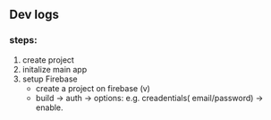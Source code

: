 ## Dev logs

### steps:
 1. create project
 2. initalize main app
 3. setup Firebase
    - create a project on firebase (v)
    - build -> auth -> options: e.g. creadentials( email/password) -> enable.
